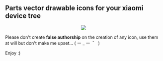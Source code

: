 
Parts vector drawable icons for your xiaomi device tree
-------------------------------------------------------

<p align="center">
<img src="https://user-images.githubusercontent.com/37253994/188299193-14ba8a2b-a631-4b1e-b0ff-ce8623ed176e.png" />
</p>

Please don't create **false authorship** on the creation of any icon, use them at will but don't make me upset... (⁠ ー ⁠_⁠ ー ⁠ ゛ ⁠)

Enjoy :)
